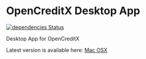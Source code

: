 # OpenCreditX Desktop App

[![dependencies Status](https://status.david-dm.org/gh/opencreditx/desktop.svg)](https://david-dm.org/opencreditx/desktop)

Desktop App for OpenCreditX

Latest version is available here: [Mac OSX](https://ocx-desktop-app.s3.amazonaws.com/1.0.1/desktop-1.0.1.dmg)
